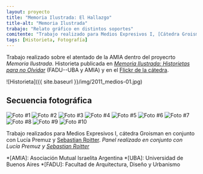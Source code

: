 ```yaml
---
layout: proyecto
title: "Memoria Ilustrada: El Hallazgo"
title-alt: "Memoria Ilustrada"
trabajo: "Relato gráfico en distintos soportes"
comitente: "Trabajo realizado para Medios Expresivos I, [Cátedra Groisman](https://catedragroisman.wordpress.com/), FADU--UBA."
tags: [Historieta, Fotografía]
---
```


Trabajo realizado sobre el atentado de la AMIA dentro del proyecrto *Memoria Ilustrada*. Historieta publicada en *[Memoria Ilustrada: Historietas para no Olvidar](http://issuu.com/ek-cultura/docs/memoria-ilustrada-hoja_por_hoja-baja/23)* (FADU--UBA y AMIA) y en el [Flickr de la cátedra](https://www.flickr.com/photos/catedragroisman/5723330979/).

![Historieta]({{ site.baseurl }}/img/2011_medios-01.jpg)

## Secuencia fotográfica
<div class="fotorama">
     <img src="{{ site.baseurl }}/img/2011_medios-02.jpg" alt="Foto #1" />
     <img src="{{ site.baseurl }}/img/2011_medios-03.jpg" alt="Foto #2" />
     <img src="{{ site.baseurl }}/img/2011_medios-04.jpg" alt="Foto #3" />
     <img src="{{ site.baseurl }}/img/2011_medios-05.jpg" alt="Foto #4" />
     <img src="{{ site.baseurl }}/img/2011_medios-06.jpg" alt="Foto #5" />
     <img src="{{ site.baseurl }}/img/2011_medios-07.jpg" alt="Foto #6" />
     <img src="{{ site.baseurl }}/img/2011_medios-08.jpg" alt="Foto #7" />
     <img src="{{ site.baseurl }}/img/2011_medios-09.jpg" alt="Foto #8" />
     <img src="{{ site.baseurl }}/img/2011_medios-10.jpg" alt="Foto #9" />
     <img src="{{ site.baseurl }}/img/2011_medios-11.jpg" alt="Foto #10" />
</div>

Trabajo realizados para Medios Expresivos I, cátedra Groisman en conjunto con Lucía Premuz y <a href="">Sebastian Roitter</a>.
*Panel realizado en conjunto con Lucía Premuz y [Sebastian Roitter](https://www.behance.net/roitter)*  

*[AMIA]: Asociación Mutual Israelita Argentina
*[UBA]: Universidad de Buenos Aires
*[FADU]: Facultad de Arquitectura, Diseño y Urbanismo
